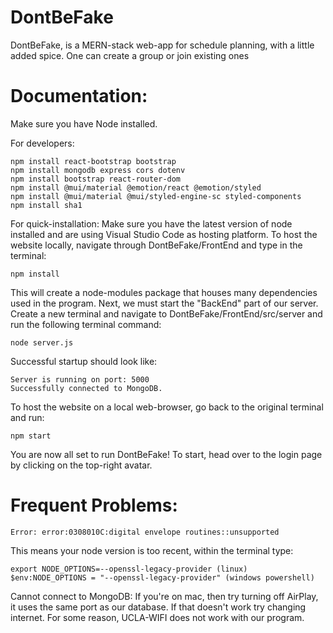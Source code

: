 # DontBeFake
DontBeFake, is a MERN-stack web-app for schedule planning, with a little added spice. One can create a group or join existing ones

# Documentation:
Make sure you have Node installed. 

For developers:
```
npm install react-bootstrap bootstrap
npm install mongodb express cors dotenv
npm install bootstrap react-router-dom
npm install @mui/material @emotion/react @emotion/styled
npm install @mui/material @mui/styled-engine-sc styled-components
npm install sha1
```

For quick-installation:
Make sure you have the latest version of node installed and are using Visual Studio Code as hosting platform.
To host the website locally, navigate through DontBeFake/FrontEnd and type in the terminal:
```
npm install
```
This will create a node-modules package that houses many dependencies used in the program. 
Next, we must start the "BackEnd" part of our server.
Create a new terminal and navigate to DontBeFake/FrontEnd/src/server and run the following terminal command:
```
node server.js
```
Successful startup should look like:
```
Server is running on port: 5000
Successfully connected to MongoDB.
```


To host the website on a local web-browser, go back to the original terminal and run:
```
npm start
```
You are now all set to run DontBeFake! To start, head over to the login page by clicking on the top-right avatar. 


# Frequent Problems:
```
Error: error:0308010C:digital envelope routines::unsupported
```
This means your node version is too recent, within the terminal type:
```
export NODE_OPTIONS=--openssl-legacy-provider (linux)
$env:NODE_OPTIONS = "--openssl-legacy-provider" (windows powershell) 
```
Cannot connect to MongoDB: 
If you're on mac, then try turning off AirPlay, it uses the same port as our database.
If that doesn't work try changing internet. For some reason, UCLA-WIFI does not work with our program. 



